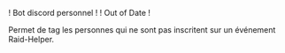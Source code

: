 ! Bot discord personnel !
! Out of Date !


Permet de tag les personnes qui ne sont pas inscritent sur un événement Raid-Helper.
